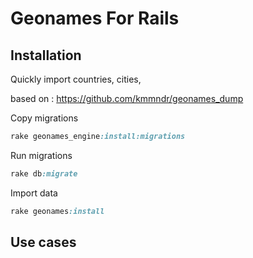 # Geonames For Rails

## Installation

Quickly import countries, cities,  

based on : https://github.com/kmmndr/geonames_dump

Copy migrations
```ruby
rake geonames_engine:install:migrations 
```

Run migrations
```ruby
rake db:migrate 
```

Import data
```ruby
rake geonames:install 
```


## Use cases


